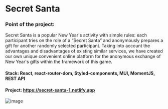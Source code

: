 # Secret Santa

### Point of the project: 
Secret Santa is a popular New Year's activity with simple rules: each participant tries on the role of a “Secret Santa” and anonymously prepares a gift for another randomly selected participant.
Taking into account the advantages and disadvantages of existing similar services, we have created our own unique convenient online platform for the anonymous exchange of New Year's gifts within the framework of this game.

#### Stack: React, react-router-dom, Styled-components, MUI, MomentJS, REST API
#### Project: https://secret-santa-1.netlify.app

![image](https://github.com/SoraEvans/secret-santa_final_GB/assets/96630749/441248a0-3c2d-42ec-ab10-d543a1d8f98e)
